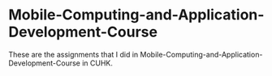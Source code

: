 # Mobile-Computing-and-Application-Development-Course
These are the assignments that I did in Mobile-Computing-and-Application-Development-Course in CUHK.
